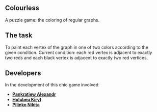 Colourless
--------------------
A puzzle game: the coloring of regular graphs.

The task
--------------------
To paint each vertex of the graph in one of two colors according to the given condition.
Current condition: each red vertex is adjacent to exactly two reds and each black vertex is adjacent to exactly two red vertices.

Developers
--------------------
In the development of this chic game involved:
+ [**Pankratiew Alexandr**](https://vk.com/sasha_pankratiew)
+ [**Holubeu Kiryl**](https://vk.com/smertowing)
+ [**Pilinko Nikita**](https://vk.com/mineralsfree)
